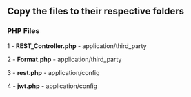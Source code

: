 ## Copy the files to their respective folders

### PHP Files

1 - **REST_Controller.php** - application/third_party 

2 - **Format.php** - application/third_party 

3 - **rest.php** - application/config 

4 - **jwt.php** - application/config 

